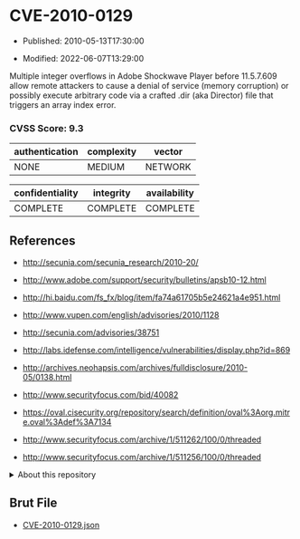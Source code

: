 # CVE-2010-0129

- Published: 2010-05-13T17:30:00

- Modified: 2022-06-07T13:29:00

Multiple integer overflows in Adobe Shockwave Player before 11.5.7.609 allow remote attackers to cause a denial of service (memory corruption) or possibly execute arbitrary code via a crafted .dir (aka Director) file that triggers an array index error.

### CVSS Score: **9.3**

| authentication | complexity | vector |
| --- | --- | --- |
| NONE | MEDIUM | NETWORK |

| confidentiality | integrity | availability |
| --- | --- | --- |
| COMPLETE | COMPLETE | COMPLETE |

## References

* http://secunia.com/secunia_research/2010-20/

* http://www.adobe.com/support/security/bulletins/apsb10-12.html

* http://hi.baidu.com/fs_fx/blog/item/fa74a61705b5e24621a4e951.html

* http://www.vupen.com/english/advisories/2010/1128

* http://secunia.com/advisories/38751

* http://labs.idefense.com/intelligence/vulnerabilities/display.php?id=869

* http://archives.neohapsis.com/archives/fulldisclosure/2010-05/0138.html

* http://www.securityfocus.com/bid/40082

* https://oval.cisecurity.org/repository/search/definition/oval%3Aorg.mitre.oval%3Adef%3A7134

* http://www.securityfocus.com/archive/1/511262/100/0/threaded

* http://www.securityfocus.com/archive/1/511256/100/0/threaded

<details>
<summary>About this repository</summary> 

  This repository is part of the project [Live Hack CVE](https://github.com/Live-Hack-CVE). Main website can be found [www.live-hack.org](https://www.live-hack.org) 
  
  Made by [Sn0wAlice](https://github.com/Sn0wAlice) for the people that care about security and need to have a feed of the latest CVEs. Hope you enjoy it, don't forget to star the repo and follow me on [Twitter](https://twitter.com/Sn0wAlice) and [Github](https://github.com/Sn0wAlice). And that is my [personnal website](https://www.alice-snow.me/)

  - [Home Page](https://github.com/Live-Hack-CVE)
  - [Framework](https://github.com/Live-Hack-CVE/cve-framework)
  - [CVE database](https://github.com/Live-Hack-CVE/full_database)
  - [Changelog](https://github.com/Live-Hack-CVE/Changelog)
</details>

## Brut File

* [CVE-2010-0129.json](https://raw.githubusercontent.com/Live-Hack-CVE/full_database/main/cves/2010/CVE-2010-0129.json)

